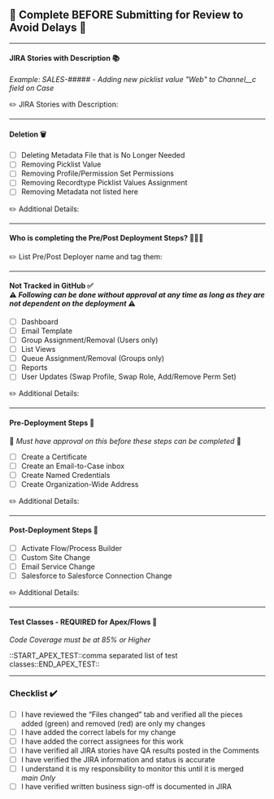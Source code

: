 ## 🚨 Complete BEFORE Submitting for Review to Avoid Delays 🚨


---

#### JIRA Stories with Description 📚 <br/>
_Example: SALES-##### - Adding new picklist value "Web" to Channel__c field on Case_<br/>

✏️ JIRA Stories with Description:

---
#### Deletion 🗑️ 
- [ ] Deleting Metadata File that is No Longer Needed
- [ ] Removing Picklist Value
- [ ] Removing Profile/Permission Set Permissions
- [ ] Removing Recordtype Picklist Values Assignment
- [ ] Removing Metadata not listed here

✏️ Additional Details:

---
#### Who is completing the Pre/Post Deployment Steps? 👷👷‍♂️ <br/>

✏️ List Pre/Post Deployer name and tag them:

---
#### Not Tracked in GitHub ✅ <br/> ⚠️ _Following can be done without approval at any time as long as they are not dependent on the deployment_ ⚠️<br/>
- [ ] Dashboard
- [ ] Email Template
- [ ] Group Assignment/Removal (Users only)
- [ ] List Views
- [ ] Queue Assignment/Removal (Groups only)
- [ ] Reports
- [ ] User Updates (Swap Profile, Swap Role, Add/Remove Perm Set)

✏️ Additional Details:

---
#### Pre-Deployment Steps 🔨 <br/> 
🛑 _Must have approval on this before these steps can be completed_ 🛑<br/>
- [ ] Create a Certificate
- [ ] Create an Email-to-Case inbox
- [ ] Create Named Credentials
- [ ] Create Organization-Wide Address

✏️ Additional Details:

---
#### Post-Deployment Steps 🚧
- [ ] Activate Flow/Process Builder
- [ ] Custom Site Change
- [ ] Email Service Change
- [ ] Salesforce to Salesforce Connection Change

✏️ Additional Details:

---
#### Test Classes - REQUIRED for Apex/Flows 🚧
_Code Coverage must be at 85% or Higher_ 

::START_APEX_TEST::comma separated list of test classes::END_APEX_TEST::

---
### Checklist ✔️
- [ ] I have reviewed the “Files changed” tab and verified all the pieces added (green) and removed (red) are only my changes 
- [ ] I have added the correct labels for my change
- [ ] I have added the correct assignees for this work
- [ ] I have verified all JIRA stories have QA results posted in the Comments
- [ ] I have verified the JIRA information and status is accurate
- [ ] I understand it is my responsibility to monitor this until it is merged<br/>
_main Only_
- [ ] I have verified written business sign-off is documented in JIRA
